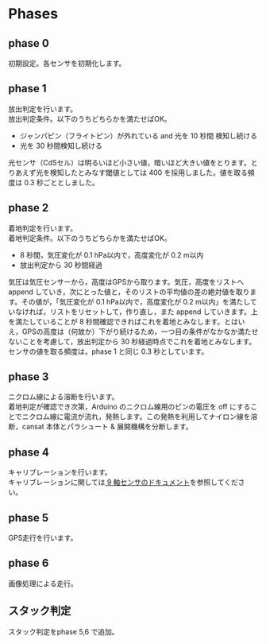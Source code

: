 # Phases
## phase 0

初期設定。各センサを初期化します。

## phase 1

放出判定を行います。  
放出判定条件。以下のうちどちらかを満たせばOK。  
- ジャンパピン（フライトピン）が外れている and 光を 10 秒間  検知し続ける
- 光を 30 秒間検知し続ける  

光センサ（CdSセル）は明るいほど小さい値，暗いほど大きい値をとります。とりあえず光を検知したとみなす閾値としては 400 を採用しました。値を取る頻度は 0.3 秒ごととしました。

## phase 2

着地判定を行います。  
着地判定条件。以下のうちどちらかを満たせばOK。  
- 8 秒間，気圧変化が 0.1 hPa以内で，高度変化が 0.2 m以内
- 放出判定から 30 秒間経過  

気圧は気圧センサーから，高度はGPSから取ります。気圧，高度をリストへ append していき，次にとった値と，そのリストの平均値の差の絶対値を取ります。その値が，「気圧変化が 0.1 hPa以内で，高度変化が 0.2 m以内」を満たしていなければ，リストをリセットして，作り直し，また append していきます。上を満たしていることが 8 秒間確認できればこれを着地とみなします。とはいえ，GPSの高度は（何故か）下がり続けるため，一つ目の条件がなかなか満たせないことを考慮して，放出判定から 30 秒経過時点でこれを着地とみなします。センサの値を取る頻度は，phase 1 と同じ 0.3 秒としています。

## phase 3  

ニクロム線による溶断を行います。  
着地判定が確認でき次第，Arduino のニクロム線用のピンの電圧を off にすることでニクロム線に電流が流れ，発熱します。この発熱を利用してナイロン線を溶断，cansat 本体とパラシュート & 展開機構を分断します。

## phase 4 
キャリブレーションを行います。  
キャリブレーションに関しては[ 9 軸センサのドキュメント](https://github.com/tossyy/cansat2022/blob/master/documents/9ax_doc.md)を参照してください。

## phase 5 
GPS走行を行います。  

## phase 6
画像処理による走行。

## スタック判定
スタック判定をphase 5,6 で追加。

